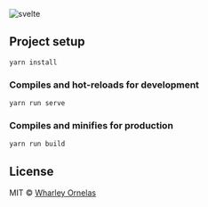 ![svelte](/assets/svelte.gif)


## Project setup
```
yarn install
```

### Compiles and hot-reloads for development
```
yarn run serve
```

### Compiles and minifies for production
```
yarn run build
```

## License

MIT © [Wharley Ornelas](https://github.com/wharley)
